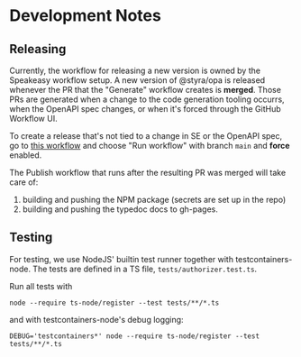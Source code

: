 # Development Notes

## Releasing

Currently, the workflow for releasing a new version is owned by the Speakeasy
workflow setup.
A new version of @styra/opa is released whenever the PR that the "Generate"
workflow creates is **merged**.
Those PRs are generated when a change to the code generation tooling occurrs,
when the OpenAPI spec changes, or when it's forced through the GitHub Workflow
UI.

To create a release that's not tied to a change in SE or the OpenAPI spec, go
to [this workflow](https://github.com/StyraInc/opa-typescript/actions/workflows/sdk_generation.yaml)
and choose "Run workflow" with branch `main` and **force** enabled.

The Publish workflow that runs after the resulting PR was merged will take care
of:

1. building and pushing the NPM package (secrets are set up in the repo)
2. building and pushing the typedoc docs to gh-pages.

## Testing

For testing, we use NodeJS' builtin test runner together with testcontainers-node.
The tests are defined in a TS file, `tests/authorizer.test.ts`.

Run all tests with

```
node --require ts-node/register --test tests/**/*.ts
```

and with testcontainers-node's debug logging:

```
DEBUG='testcontainers*' node --require ts-node/register --test tests/**/*.ts
```

